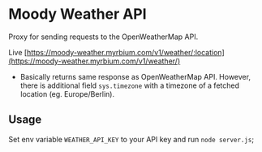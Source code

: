 # Moody Weather API
Proxy for sending requests to the OpenWeatherMap API.

Live [https://moody-weather.myrbium.com/v1/weather/:location](https://moody-weather.myrbium.com/v1/weather/)

- Basically returns same response as OpenWeatherMap API. However, there is additional field `sys.timezone` with a timezone of a fetched location (eg. Europe/Berlin). 

## Usage
Set env variable `WEATHER_API_KEY` to your API key and run `node server.js`;